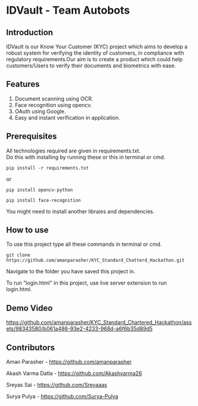 # IDVault  - Team Autobots       
      
## Introduction   
IDVault is our Know Your Customer (KYC) project which aims to develop a robust system for verifying the identity of customers, in compliance with regulatory requirements.Our aim is to create a product which could help customers/Users to verify their documents and biometrics with ease.       
     
## Features           
1) Document scanning using OCR.
2) Face recognition using opencv.
3) OAuth using Google.
4) Easy and instant verification in application. 
       
## Prerequisites          
All technologies required are given in requirements.txt.       
Do this with installing by running these or this in terminal or cmd.      
```
pip install -r requirements.txt
``` 
       
or  
         
```
pip install opencv-python
```
```
pip install face-recognition
```
You might need to install another libraies and dependencies.         

## How to use    
To use this project type all these commands in terminal or cmd.     
```
git clone https://github.com/amanparasher/KYC_Standard_Chatterd_Hackathon.git
```
Navigate to the folder you have saved this project in.     
    
To run "login.html" in this project, use live server extension to run login.html.     

## Demo Video



https://github.com/amanparasher/KYC_Standard_Chartered_Hackathon/assets/98343580/b061a486-93e2-4233-968d-a6f6b35d89d5



## Contributors
Aman Parasher - https://github.com/amanparasher        
        
Akash Varma Datla - https://github.com/Akashvarma26        
        
Sreyas Sai - https://github.com/Sreyaaas       
           
Surya Pulya - https://github.com/Surya-Pulya       
